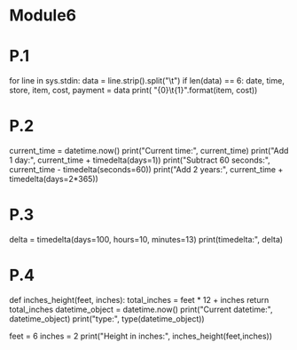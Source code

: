 # Module6
# P.1
for line in sys.stdin:
    data = line.strip().split("\t")
    if len(data) == 6:
        date, time, store, item, cost, payment = data
print( "{0}\t{1}".format(item, cost))
# P.2
current_time = datetime.now()
print("Current time:", current_time)
print("Add 1 day:", current_time + timedelta(days=1))
print("Subtract 60 seconds:", current_time - timedelta(seconds=60))
print("Add 2 years:", current_time + timedelta(days=2*365))
# P.3 
delta = timedelta(days=100, hours=10, minutes=13)
print(timedelta:", delta)
# P.4
def inches_height(feet, inches):
    total_inches = feet * 12 + inches
    return total_inches
datetime_object = datetime.now()
print("Current datetime:", datetime_object)
print("type:", type(datetime_object))

feet = 6
inches = 2 
print("Height in inches:", inches_height(feet,inches))
